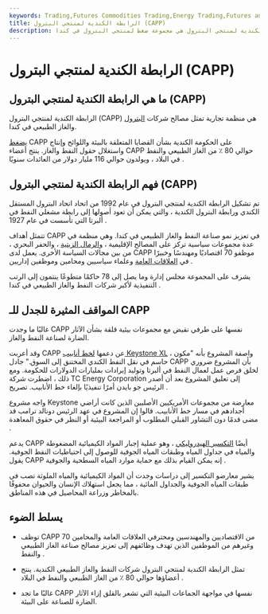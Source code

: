 ```yaml
---
keywords: Trading,Futures Commodities Trading,Energy Trading,Futures and Commodities Trading
title: الرابطة الكندية لمنتجي البترول (CAPP)
description: الرابطة الكندية لمنتجي البترول هي مجموعة ضغط لمنتجي البترول في كندا.
---
```


# الرابطة الكندية لمنتجي البترول (CAPP)
## ما هي الرابطة الكندية لمنتجي البترول (CAPP)

الرابطة الكندية لمنتجي البترول (CAPP) هي منظمة تجارية تمثل مصالح شركات [البترول](/petroleum) والغاز الطبيعي في كندا.

[يضغط](/lobby) CAPP على الحكومة الكندية بشأن القضايا المتعلقة بالبيئة واللوائح وإنتاج واستغلال حقول النفط والغاز. ينتج أعضاء CAPP حوالي 80 ٪ من الغاز الطبيعي والنفط في البلاد ، ويولدون حوالي 116 مليار دولار من العائدات سنويًا .

## فهم الرابطة الكندية لمنتجي البترول (CAPP)

تم تشكيل الرابطة الكندية لمنتجي البترول في عام 1992 من اتحاد اتحاد البترول المستقل الكندي ورابطة البترول الكندية ، والتي يمكن أن تعود أصولها إلى رابطة مشغلي النفط في ألبرتا التي تأسست في عام 1927 .

تتمثل أهداف CAPP في تعزيز نمو صناعة النفط والغاز الطبيعي في كندا. وهي منظمة في عدة مجموعات سياسية تركز على المصالح الإقليمية ، [والرمال الزيتية](/oilsand) ، والحفر البحري ، من بين مجالات السياسة الأخرى. يعمل لدى CAPP موظفو 70 اقتصاديًا ومهندسًا وخبيرًا في [العلاقات العامة](/public-relations-pr) وعلماء سياسيين ومحامين وموظفين إداريين .

يشرف على المجموعة مجلس إدارة وما يصل إلى 78 حاكمًا متطوعًا ينتمون إلى الرتب التنفيذية لأكبر شركات النفط والغاز الطبيعي في كندا .

## المواقف المثيرة للجدل للـ CAPP

غالبًا ما وجدت CAPP نفسها على طرفي نقيض مع مجموعات بيئية قلقة بشأن الآثار الضارة لصناعة النفط والغاز.

وقد أعربت CAPP عن دعمها [لخط أنابيب Keystone XL](/keystone-xl-pipeline) ، واصفة المشروع بأنه "مكون حاسم في نقل النفط الكندي المختنق إلى السوق." جادل CAPP بأن المشروع ضروري لخلق فرص عمل لعمال النفط في ألبرتا وتوليد إيرادات بمليارات الدولارات للحكومة. ومع ذلك ، اضطرت شركة TC Energy Corporation إلى تعليق المشروع بعد أن أصدر الرئيس جو بايدن أمرًا تنفيذيًا بإلغاء خط الأنابيب. تصريح .

واجه مشروع Keystone معارضة من مجموعات الأمريكيين الأصليين الذين كانت أراضي أجدادهم في مسار خط الأنابيب. قالوا إن المشروع في عهد الرئيس دونالد ترامب قد مضى قدمًا دون التشاور القبلي المطلوب أو المراجعة البيئية أو النظر في حقوق المعاهدة .

يدعم CAPP أيضًا [التكسير الهيدروليكي](/hydraulic-fracturing) ، وهو عملية إجبار المواد الكيميائية المضغوطة والمياه في جداول المياه وطبقات المياه الجوفية للوصول إلى احتياطيات النفط الجوفية. يقول CAPP إنه يمكن القيام بذلك مع حماية موارد المياه السطحية والجوفية .

يشير معارضو التكسير إلى دراسات وجدت أن المواد الكيميائية والمياه الملوثة تصب في طبقات المياه الجوفية والجداول المائية ، مما يجعل استهلاك الإنسان والحيوان محفوفًا بالمخاطر وزراعة المحاصيل في هذه المناطق.

## يسلط الضوء

- توظف CAPP 70 من الاقتصاديين والمهندسين ومحترفي العلاقات العامة والمحامين وغيرهم من الموظفين الذين تهدف وظائفهم إلى تعزيز مصالح صناعة الغاز الطبيعي والنفط .

- تمثل الرابطة الكندية لمنتجي البترول شركات النفط والغاز الطبيعي الكندية. ينتج أعضاؤها حوالي 80 ٪ من الغاز الطبيعي والنفط في البلاد .

- غالبًا ما تجد CAPP نفسها في مواجهة الجماعات البيئية التي تشعر بالقلق إزاء الآثار الضارة للصناعة على البيئة.

